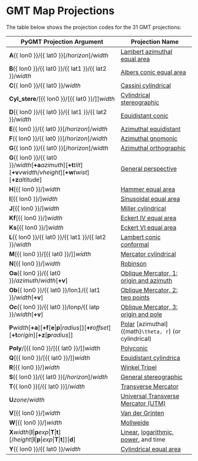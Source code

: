 # GMT Map Projections

The table below shows the projection codes for the 31 GMT projections:

| PyGMT Projection Argument | Projection Name |
| --- | --- |
| **A**{{ lon0 }}/{{ lat0 }}[/*horizon*]/*width* | [Lambert azimuthal equal area](https://www.pygmt.org/latest/projections/azim/azim_equidistant.html) |
| **B**{{ lon0 }}/{{ lat0 }}/{{ lat1 }}/{{ lat2 }}/*width* | [Albers conic equal area](https://www.pygmt.org/latest/projections/conic/conic_albers.html) |
| **C**{{ lon0 }}/{{ lat0 }}/*width* | [Cassini cylindrical](https://www.pygmt.org/latest/projections/cyl/cyl_cassini.html) |
| **Cyl_stere**/[{{ lon0 }}/[{{ lat0 }}/]]*width* | [Cylindrical stereographic](https://www.pygmt.org/latest/projections/cyl/cyl_stereographic.html) |
| **D**{{ lon0 }}/{{ lat0 }}/{{ lat1 }}/{{ lat2 }}/*width* | [Equidistant conic](https://www.pygmt.org/latest/projections/conic/conic_equidistant) |
| **E**{{ lon0 }}/{{ lat0 }}[/*horizon*]/*width* | [Azimuthal equidistant](https://www.pygmt.org/latest/projections/azim/azim_equidistant) |
| **F**{{ lon0 }}/{{ lat0 }}[/*horizon*]/*width* | [Azimuthal gnomonic](https://www.pygmt.org/latest/projections/azim/azim_gnomonic) |
| **G**{{ lon0 }}/{{ lat0 }}[/*horizon*]/*width* | [Azimuthal orthographic](https://www.pygmt.org/latest/projections/azim/azim_orthographic) |
| **G**{{ lon0 }}/{{ lat0 }}/*width*[**+a***azimuth*][**+t***tilt*][**+v***vwidth*/*vheight*][**+w***twist*][**+z***altitude*] | [General perspective](https://www.pygmt.org/latest/projections/azim/azim_general_perspective) |
| **H**[{{ lon0 }}/]*width* | [Hammer equal area](https://www.pygmt.org/latest/projections/misc/misc_hammer) |
| **I**[{{ lon0 }}/]*width* | [Sinusoidal equal area](https://www.pygmt.org/latest/projections/misc/misc_sinusoidal) |
| **J**[{{ lon0 }}/]*width* | [Miller cylindrical](https://www.pygmt.org/latest/projections/cyl/cyl_miller) |
| **Kf**[{{ lon0 }}/]*width* | [Eckert IV equal area](https://www.pygmt.org/latest/projections/misc/misc_eckertIV) |
| **Ks**[{{ lon0 }}/]*width* | [Eckert VI equal area](https://www.pygmt.org/latest/projections/misc/misc_eckertVI) |
| **L**{{ lon0 }}/{{ lat0 }}/{{ lat1 }}/{{ lat2 }}/*width* | [Lambert conic conformal](https://www.pygmt.org/latest/projections/conic/conic_lambert) |
| **M**[{{ lon0 }}/[{{ lat0 }}/]]*width* | [Mercator cylindrical](https://www.pygmt.org/latest/projections/cyl/cyl_mercator) |
| **N**[{{ lon0 }}/]*width* | [Robinson](https://www.pygmt.org/latest/projections/misc/misc_robinson) |
| **Oa**{{ lon0 }}/{{ lat0 }}/*azimuth*/*width*[**+v**] | [Oblique Mercator, 1: origin and azimuth](https://www.pygmt.org/latest/projections/cyl/cyl_oblique_mercator_1) |
| **Ob**{{ lon0 }}/{{ lat0 }}/lon1/{{ lat1 }}/*width*[**+v**] | [Oblique Mercator, 2: two points](https://www.pygmt.org/latest/projections/cyl/cyl_oblique_mercator_2) |
| **Oc**{{ lon0 }}/{{ lat0 }}/lonp/{{ latp }}/*width*[**+v**] | [Oblique Mercator, 3: origin and pole](https://www.pygmt.org/latest/projections/cyl/cyl_oblique_mercator_3) |
| **P***width*[**+a**][**+f**[**e**\|**p**\|*radius*]][**+r***offset*][**+t***origin*][**+z**[**p***radius*]] | [Polar](https://www.pygmt.org/latest/projections/nongeo/polar) [azimuthal] ({math}`\theta, r`) (or cylindrical) |
| **Poly**/[{{ lon0 }}/[{{ lat0 }}/]]*width* | [Polyconic](https://www.pygmt.org/latest/projections/conic/polyconic) |
| **Q**[{{ lon0 }}/[{{ lat0 }}/]]*width* | [Equidistant cylindrica](https://www.pygmt.org/latest/projections/cyl/cyl_equidistant) |
| **R**[{{ lon0 }}/]*width* | [Winkel Tripel](https://www.pygmt.org/latest/projections/misc/misc_winkel_tripel) |
| **S**{{ lon0 }}/{{ lat0 }}[/*horizon*]/*width* | [General stereographic](https://www.pygmt.org/latest/projections/azim/azim_general_stereographic) |
| **T**{{ lon0 }}[/{{ lat0 }}]/*width* | [Transverse Mercator](https://www.pygmt.org/latest/projections/cyl/cyl_transverse_mercator) |
| **U***zone*/*width* | [Universal Transverse Mercator (UTM)](https://www.pygmt.org/latest/projections/cyl/cyl_universal_transverse_mercator) |
| **V**[{{ lon0 }}/]*width* | [Van der Grinten](https://www.pygmt.org/latest/projections/misc/misc_van_der_grinten) |
| **W**[{{ lon0 }}/]*width* | [Mollweide](https://www.pygmt.org/latest/projections/misc/misc_mollweide) |
| **X***width*[**l**\|**p***exp*\|**T**\|**t**][/*height*[**l**\|**p**\|*exp*\|**T**\|**t**]][**d**] | [Linear](https://www.pygmt.org/latest/projections/nongeo/cartesian_linear), [logarithmic](https://www.pygmt.org/latest/projections/nongeo/cartesian_logarithmic), [power](https://www.pygmt.org/latest/projections/nongeo/cartesian_power), and time |
| **Y**{{ lon0 }}/{{ lat0 }}/*width* | [Cylindrical equal area](https://www.pygmt.org/latest/projections/cyl/cyl_equal_area) |

